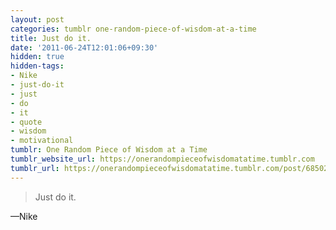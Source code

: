 ```yaml
---
layout: post
categories: tumblr one-random-piece-of-wisdom-at-a-time
title: Just do it.
date: '2011-06-24T12:01:06+09:30'
hidden: true
hidden-tags:
- Nike
- just-do-it
- just
- do
- it
- quote
- wisdom
- motivational
tumblr: One Random Piece of Wisdom at a Time
tumblr_website_url: https://onerandompieceofwisdomatatime.tumblr.com
tumblr_url: https://onerandompieceofwisdomatatime.tumblr.com/post/6850289681/just-do-it
---
```

> Just do it.

—Nike
